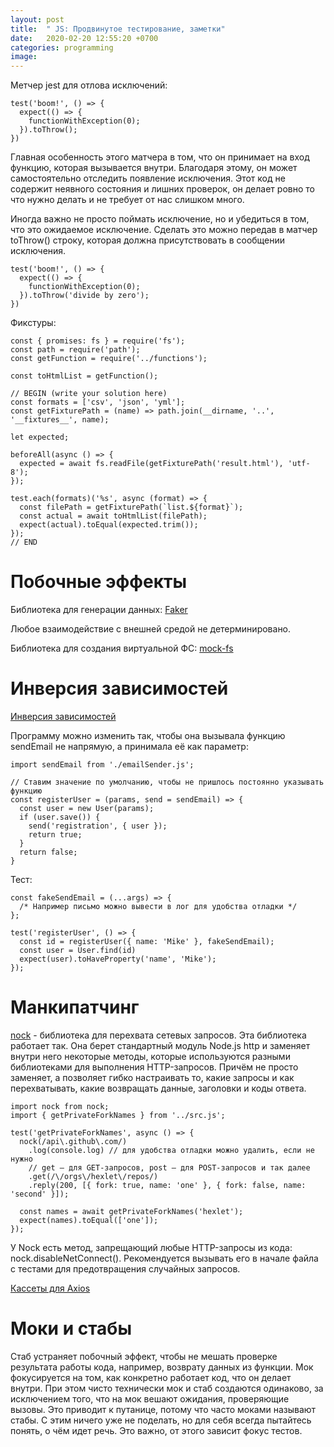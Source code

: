 ```yaml
---
layout: post
title:  " JS: Продвинутое тестирование, заметки"
date:   2020-02-20 12:55:20 +0700
categories: programming
image: 
---
```


Метчер jest для отлова исключений:

```
test('boom!', () => {
  expect(() => {
    functionWithException(0);
  }).toThrow();
})
```

Главная особенность этого матчера в том, что он принимает на вход функцию, которая вызывается внутри. Благодаря этому, он может самостоятельно отследить появление исключения. Этот код не содержит неявного состояния и лишних проверок, он делает ровно то что нужно делать и не требует от нас слишком много.

Иногда важно не просто поймать исключение, но и убедиться в том, что это ожидаемое исключение. Сделать это можно передав в матчер toThrow() строку, которая должна присутствовать в сообщении исключения.

```
test('boom!', () => {
  expect(() => {
    functionWithException(0);
  }).toThrow('divide by zero');
})
```

Фикстуры:

```
const { promises: fs } = require('fs');
const path = require('path');
const getFunction = require('../functions');

const toHtmlList = getFunction();

// BEGIN (write your solution here)
const formats = ['csv', 'json', 'yml'];
const getFixturePath = (name) => path.join(__dirname, '..', '__fixtures__', name);

let expected;

beforeAll(async () => {
  expected = await fs.readFile(getFixturePath('result.html'), 'utf-8');
});

test.each(formats)('%s', async (format) => {
  const filePath = getFixturePath(`list.${format}`);
  const actual = await toHtmlList(filePath);
  expect(actual).toEqual(expected.trim());
});
// END
```

# Побочные эффекты

Библиотека для генерации данных: [Faker](https://github.com/marak/Faker.js/)

Любое взаимодействие с внешней средой не детерминировано.

Библиотека для создания виртуальной ФС: [mock-fs](https://github.com/tschaub/mock-fs)

# Инверсия зависимостей

[Инверсия зависимостей](https://zen.yandex.ru/media/id/5b1d8642c71a92a91b9ea0ce/vnedrenie-zavisimostei-chto-eto-takoe-i-kak-rabotaet-5d5684d1a06eaf00ac3ad8cd)

Программу можно изменить так, чтобы она вызывала функцию sendEmail не напрямую, а принимала её как параметр:

```
import sendEmail from './emailSender.js';

// Ставим значение по умолчанию, чтобы не пришлось постоянно указывать функцию
const registerUser = (params, send = sendEmail) => {
  const user = new User(params);
  if (user.save()) {
    send('registration', { user });
    return true;
  }
  return false;
}
```

Тест:
```
const fakeSendEmail = (...args) => {
  /* Например письмо можно вывести в лог для удобства отладки */
};

test('registerUser', () => {
  const id = registerUser({ name: 'Mike' }, fakeSendEmail);
  const user = User.find(id)
  expect(user).toHaveProperty('name', 'Mike');
});
```

# Манкипатчинг

[nock](https://github.com/nock/nock) - библиотека для перехвата сетевых запросов. Эта библиотека работает так. Она берет стандартный модуль Node.js http и заменяет внутри него некоторые методы, которые используются разными библиотеками для выполнения HTTP-запросов. Причём не просто заменяет, а позволяет гибко настраивать то, какие запросы и как перехватывать, какие возвращать данные, заголовки и коды ответа.

```
import nock from nock;
import { getPrivateForkNames } from '../src.js'; 

test('getPrivateForkNames', async () => {
  nock(/api\.github\.com/)
    .log(console.log) // для удобства отладки можно удалить, если не нужно
    // get – для GET-запросов, post – для POST-запросов и так далее
    .get(/\/orgs\/hexlet\/repos/)
    .reply(200, [{ fork: true, name: 'one' }, { fork: false, name: 'second' }]);

  const names = await getPrivateForkNames('hexlet');
  expect(names).toEqual(['one']);
});
```

У Nock есть метод, запрещающий любые HTTP-запросы из кода: nock.disableNetConnect(). Рекомендуется вызывать его в начале файла с тестами для предотвращения случайных запросов. 


[Кассеты для Axios](https://github.com/nettofarah/axios-vcr)

# Моки и стабы

Стаб устраняет побочный эффект, чтобы не мешать проверке результата работы кода, например, возврату данных из функции. Мок фокусируется на том, как конкретно работает код, что он делает внутри. При этом чисто технически мок и стаб создаются одинаково, за исключением того, что на мок вешают ожидания, проверяющие вызовы. Это приводит к путанице, потому что часто моками называют стабы. С этим ничего уже не поделать, но для себя всегда пытайтесь понять, о чём идет речь. Это важно, от этого зависит фокус тестов.